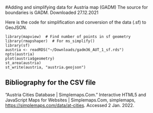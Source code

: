 #Adding and simplifying data for Austria map (GADM)
The source for boundaries is GADM. 
Downloaded 27.12.2021

Here is the code for simplification and conversion of the data (.sf) to GeoJSON.
```
library(mapview)  # Find number of points in sf geometry
library(rmapshaper)  # For ms_simplify()
library(sf) 
austria <- readRDS("~/Downloads/gadm36_AUT_1_sf.rds")
npts(austria)
plot(austria$geometry)
st_area(austria)
st_write(austria, "austria.geojson")
```

## Bibliography for the CSV file
“Austria Cities Database | Simplemaps.Com.” Interactive HTML5 and JavaScript Maps for Websites | Simplemaps.Com, simplemaps, https://simplemaps.com/data/at-cities. Accessed 2 Jan. 2022.